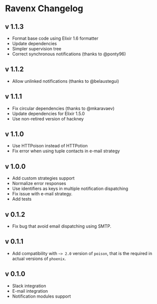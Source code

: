 # Ravenx Changelog

## v 1.1.3

* Format base code using Elixir 1.6 formatter
* Update dependencies
* Simpler supervision tree
* Correct synchronous notifications (thanks to @ponty96)

## v 1.1.2

* Allow unlinked notifications (thanks to @belaustegui)

## v 1.1.1

* Fix circular dependencies (thanks to @mkaravaev)
* Update dependencies for Elixir 1.5.0
* Use non-retired version of hackney

## v 1.1.0

* Use HTTPoison instead of HTTPotion
* Fix error when using tuple contacts in e-mail strategy

## v 1.0.0

* Add custom strategies support
* Normalize error responses
* Use identifiers as keys in multiple notification dispatching
* Fix issue with e-mail strategy.
* Add tests

## v 0.1.2

* Fix bug that avoid email dispatching using SMTP.

## v 0.1.1

* Add compatibility with `~> 2.0` version of `poison`, that is the required in actual versions of `phoenix`.

## v 0.1.0

* Slack integration
* E-mail integration
* Notification modules support
